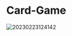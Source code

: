# Card-Game

![20230223124142](https://user-images.githubusercontent.com/75996200/220896231-cc241933-4364-4973-8f86-272e8b01e6cf.png)

